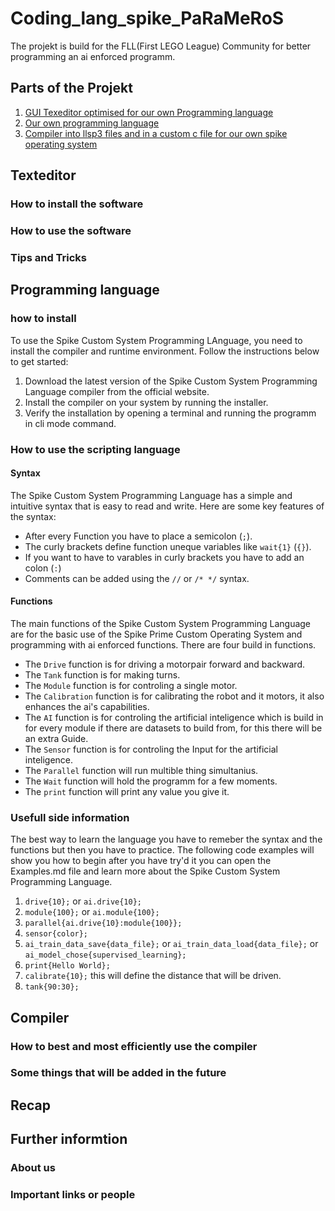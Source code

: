 # Coding_lang_spike_PaRaMeRoS

The projekt is build for the FLL(First LEGO League) Community for better programming an ai enforced programm.

## Parts of the Projekt

1. [GUI Texeditor optimised for our own Programming language](#texteditor)
2. [Our own programming language](#programming-language)
3. [Compiler into llsp3 files and in a custom c file for our own spike operating system](#compiler)

## Texteditor

### How to install the software

### How to use the software

### Tips and Tricks

## Programming language

### how to install

To use the Spike Custom System Programming LAnguage, you need to install the compiler and runtime environment. Follow the instructions below to get started:

1. Download the latest version of the Spike Custom System Programming Language compiler from the official website.
2. Install the compiler on your system by running the installer.
3. Verify the installation by opening a terminal and running the programm in cli mode command.

### How to use the scripting language

#### Syntax

The Spike Custom System Programming Language has a simple and intuitive syntax that is easy to read and write. Here are some key features of the syntax:

- After every Function you have to place a semicolon (`;`).
- The curly brackets define function uneque variables like `wait{1}` (`{}`).
- If you want to have to varables in curly brackets you have to add an colon (`:`)
- Comments can be added using the `//` or `/* */` syntax.

#### Functions

The main functions of the Spike Custom System Programming Language are for the basic use of the Spike Prime Custom Operating System and programming with ai enforced functions.
There are four build in functions.

- The `Drive` function is for driving a motorpair forward and backward.
- The `Tank` function is for making turns.
- The `Module` function is for controling a single motor.
- The `Calibration` function is for calibrating the robot and it motors, it also enhances the ai's capabilities.
- The `AI` function is for controling the artificial inteligence which is build in for every module if there are datasets to build from, for this there will be an extra Guide.
- The `Sensor` function is for controling the Input for the artificial inteligence.
- The `Parallel` function will run multible thing simultanius.
- The `Wait` function will hold the programm for a few moments.
- The `print` function will print any value you give it.

### Usefull side information

The best way to learn the language you have to remeber the syntax and the functions but then you have to practice. The following code examples will show you how to begin after you have try'd it you can open the Examples.md file and learn more about the Spike Custom System Programming Language.

1. `drive{10};` or `ai.drive{10};`
2. `module{100};` or `ai.module{100};`
3. `parallel{ai.drive{10}:module{100}};`
4. `sensor{color};`
5. `ai_train_data_save{data_file};` or `ai_train_data_load{data_file};` or `ai_model_chose{supervised_learning};`
6. `print{Hello World};`
7. `calibrate{10};` this will define the distance that will be driven.
8. `tank{90:30};`

## Compiler

### How to best and most efficiently use the compiler

### Some things that will be added in the future

## Recap

## Further informtion

### About us

### Important links or people
